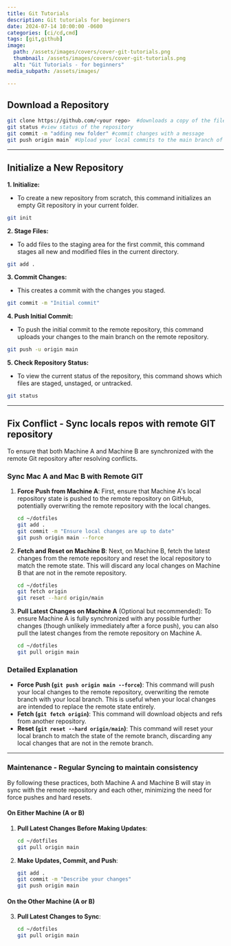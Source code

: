```yaml
---
title: Git Tutorials
description: Git tutorials for beginners
date: 2024-07-14 10:00:00 -0600
categories: [ci/cd,cmd]
tags: [git,github]
image:
  path: /assets/images/covers/cover-git-tutorials.png
  thumbnail: /assets/images/covers/cover-git-tutorials.png
  alt: "Git Tutorials - for beginners"
media_subpath: /assets/images/

---
```


## Download a Repository
```bash
git clone https://github.com/<your repo>  #downloads a copy of the files
git status #view status of the repository
git commit -m "adding new folder" #commit changes with a message
git push origin main` #Upload your local commits to the main branch of remote repository.
```

---

## Initialize a New Repository

**1. Initialize:**
- To create a new repository from scratch, this command initializes an empty Git repository in your current folder.

```bash
git init
```
**2. Stage Files:**
- To add files to the staging area for the first commit, this command stages all new and modified files in the current directory.

```bash
git add .
```

**3. Commit Changes:**
- This creates a commit with the changes you staged.

```bash
git commit -m "Initial commit"
```

**4. Push Initial Commit:**
  - To push the initial commit to the remote repository, this command uploads your changes to the main branch on the remote repository.

```bash
git push -u origin main
```

**5. Check Repository Status:**
- To view the current status of the repository, this command shows which files are staged, unstaged, or untracked.

```bash
git status
```

---

## Fix Conflict - Sync locals repos with remote GIT repository

To ensure that both Machine A and Machine B are synchronized with the remote Git repository after resolving conflicts.


### Sync Mac A and Mac B with Remote GIT

1. **Force Push from Machine A**:
   First, ensure that Machine A's local repository state is pushed to the remote repository on GitHub, potentially overwriting the remote repository with the local changes.

   ```sh
   cd ~/dotfiles
   git add .
   git commit -m "Ensure local changes are up to date"
   git push origin main --force
   ```

2. **Fetch and Reset on Machine B**:
   Next, on Machine B, fetch the latest changes from the remote repository and reset the local repository to match the remote state. This will discard any local changes on Machine B that are not in the remote repository.

   ```sh
   cd ~/dotfiles
   git fetch origin
   git reset --hard origin/main
   ```

3. **Pull Latest Changes on Machine A** (Optional but recommended):
   To ensure Machine A is fully synchronized with any possible further changes (though unlikely immediately after a force push), you can also pull the latest changes from the remote repository on Machine A.

   ```sh
   cd ~/dotfiles
   git pull origin main
   ```

### Detailed Explanation

- **Force Push (`git push origin main --force`)**: This command will push your local changes to the remote repository, overwriting the remote branch with your local branch. This is useful when your local changes are intended to replace the remote state entirely.
- **Fetch (`git fetch origin`)**: This command will download objects and refs from another repository.
- **Reset (`git reset --hard origin/main`)**: This command will reset your local branch to match the state of the remote branch, discarding any local changes that are not in the remote branch.


---

### Maintenance - Regular Syncing to maintain consistency
By following these practices, both Machine A and Machine B will stay in sync with the remote repository and each other, minimizing the need for force pushes and hard resets.

#### On Either Machine (A or B)

1. **Pull Latest Changes Before Making Updates**:
   ```sh
   cd ~/dotfiles
   git pull origin main
   ```

2. **Make Updates, Commit, and Push**:
   ```sh
   git add .
   git commit -m "Describe your changes"
   git push origin main
   ```

#### On the Other Machine (A or B)

3. **Pull Latest Changes to Sync**:
   ```sh
   cd ~/dotfiles
   git pull origin main
   ```
